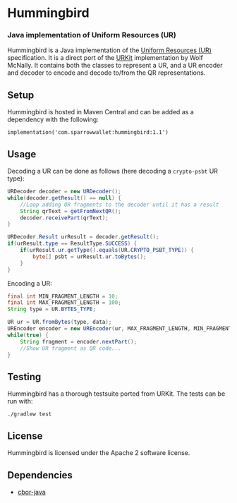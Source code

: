 # Hummingbird

### Java implementation of Uniform Resources (UR)

Hummingbird is a Java implementation of the [Uniform Resources (UR)](https://github.com/BlockchainCommons/Research/blob/master/papers/bcr-2020-005-ur.md) specification.
It is a direct port of the [URKit](https://github.com/BlockchainCommons/URKit) implementation by Wolf McNally. 
It contains both the classes to represent a UR, and a UR encoder and decoder to encode and decode to/from the QR representations.

## Setup

Hummingbird is hosted in Maven Central and can be added as a dependency with the following:

```
implementation('com.sparrowwallet:hummingbird:1.1')
```

## Usage

Decoding a UR can be done as follows (here decoding a ``crypto-psbt`` UR type):

```java
URDecoder decoder = new URDecoder();
while(decoder.getResult() == null) {
    //Loop adding QR fragments to the decoder until it has a result
    String qrText = getFromNextQR();
    decoder.receivePart(qrText);
}

URDecoder.Result urResult = decoder.getResult();
if(urResult.type == ResultType.SUCCESS) {
    if(urResult.ur.getType().equals(UR.CRYPTO_PSBT_TYPE)) {
        byte[] psbt = urResult.ur.toBytes();       
    }
}
```

Encoding a UR:

```java
final int MIN_FRAGMENT_LENGTH = 10;
final int MAX_FRAGMENT_LENGTH = 100;
String type = UR.BYTES_TYPE;

UR ur = UR.fromBytes(type, data);
UREncoder encoder = new UREncoder(ur, MAX_FRAGMENT_LENGTH, MIN_FRAGMENT_LENGTH, 0);
while(true) {
    String fragment = encoder.nextPart();
    //Show UR fragment as QR code...
}
```

## Testing

Hummingbird has a thorough testsuite ported from URKit. The tests can be run with:

```
./gradlew test
```

## License

Hummingbird is licensed under the Apache 2 software license.

## Dependencies

- [cbor-java](https://github.com/c-rack/cbor-java/tree/master/src/main/java/co/nstant/in/cbor)
